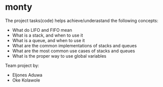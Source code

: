 # monty
The project tasks(code) helps achieve/underastand the following concepts:
- What do LIFO and FIFO mean
- What is a stack, and when to use it
- What is a queue, and when to use it
- What are the common implementations of stacks and queues
- What are the most common use cases of stacks and queues
- What is the proper way to use global variables

Team project by:
- Eljones Aduwa
- Oke Kolawole
